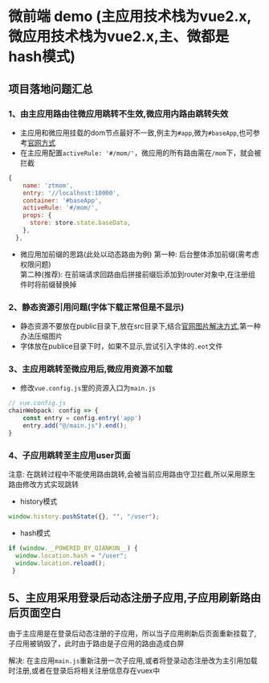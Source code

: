 # 微前端 demo  (主应用技术栈为vue2.x,微应用技术栈为vue2.x,主、微都是hash模式)
## 项目落地问题汇总

### 1、由主应用路由往微应用跳转不生效,微应用内路由跳转失效
- 主应用和微应用挂载的dom节点最好不一致,例主为`#app`,微为`#baseApp`,也可参考<a href="https://qiankun.umijs.org/zh/guide/tutorial#vue-%E5%BE%AE%E5%BA%94%E7%94%A8">官网方式</a>
- 在主应用配置`activeRule: '#/mom/'`，微应用的所有路由需在`/mom`下，就会被拦截
```js
{
    name: 'ztmom',
    entry: '//localhost:10000',
    container: '#baseApp',
    activeRule: '#/mom/',
    props: {
      store: store.state.baseData,
    },
  },
```
- 微应用加前缀的思路(此处以动态路由为例)
第一种: 后台整体添加前缀(需考虑权限问题)  
第二种(推荐): 在前端请求回路由后拼接前缀后添加到router对象中,在注册组件时将前缀替换掉

### 2、静态资源引用问题(字体下载正常但是不显示)
- 静态资源不要放在public目录下,放在src目录下,结合<a  href ="https://qiankun.umijs.org/zh/faq#%E5%BE%AE%E5%BA%94%E7%94%A8%E6%89%93%E5%8C%85%E4%B9%8B%E5%90%8E-css-%E4%B8%AD%E7%9A%84%E5%AD%97%E4%BD%93%E6%96%87%E4%BB%B6%E5%92%8C%E5%9B%BE%E7%89%87%E5%8A%A0%E8%BD%BD-404">官网图片解决方式</a>,第一种办法压缩图片
- 字体放在publice目录下时，如果不显示,尝试引入字体的`.eot`文件

### 3、主应用跳转至微应用后,微应用资源不加载
- 修改`vue.config.js`里的资源入口为`main.js`
```js
// vue.config.js
chainWebpack: config => {
    const entry = config.entry('app')
    entry.add("@/main.js").end();
}
```

### 4、子应用跳转至主应用user页面
注意: 在跳转过程中不能使用路由跳转,会被当前应用路由守卫拦截,所以采用原生路由修改方式实现跳转
- history模式
```js
window.history.pushState({}, "", "/user");
```
- hash模式
```js
if (window.__POWERED_BY_QIANKUN__) {
  window.location.hash = "/user";
  window.location.reload();
 }
```
## 5、主应用采用登录后动态注册子应用,子应用刷新路由后页面空白
由于主应用是在登录后动态注册的子应用，所以当子应用刷新后页面重新挂载了,子应用被销毁了，此时由于路由是子应用的路由造成白屏  

解决: 在主应用`main.js`重新注册一次子应用,或者将登录动态注册改为主引用加载时注册,或者在登录后将相关注册信息存在vuex中
  
  
  
  

  
